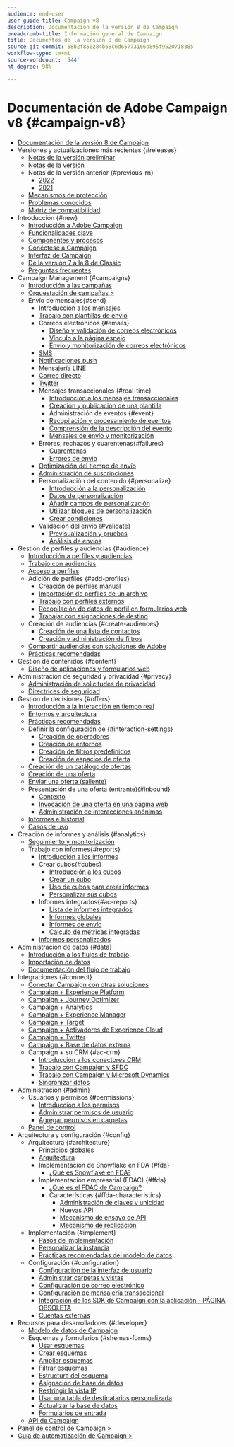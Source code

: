 ```yaml
---
audience: end-user
user-guide-title: Campaign v8
description: Documentación de la versión 8 de Campaign
breadcrumb-title: Información general de Campaign
title: Documentos de la versión 8 de Campaign
source-git-commit: 58b2f850284b68c6d65773166b895f9520718385
workflow-type: tm+mt
source-wordcount: '544'
ht-degree: 98%

---
```



# Documentación de Adobe Campaign v8 {#campaign-v8}

+ [Documentación de la versión 8 de Campaign](campaign-home.md)
+ Versiones y actualizaciones más recientes {#releases}
   + [Notas de la versión preliminar](start/e-release-notes.md)
   + [Notas de la versión ](start/release-notes.md)
   + Notas de la versión anterior {#previous-rn}
      + [2022](start/release-notes-2022.md)
      + [2021](start/release-notes-2021.md)
   + [Mecanismos de protección](start/ac-guardrails.md)
   + [Problemas conocidos](start/known-issues.md)
   + [Matriz de compatibilidad](start/compatibility-matrix.md)
+ Introducción {#new}
   + [Introducción a Adobe Campaign](start/get-started.md)
   + [Funcionalidades clave](start/whats-new.md)
   + [Componentes y procesos](start/ac-components.md)
   + [Conéctese a Campaign](start/connect.md)
   + [Interfaz de Campaign](start/campaign-ui.md)
   + [De la versión 7 a la 8 de Classic](start/v7-to-v8.md)
   + [Preguntas frecuentes](start/campaign-faq.md)
+ Campaign Management {#campaigns}
   + [Introducción a las campañas](start/campaigns.md)
   + [Orquestación de campañas >](https://experienceleague.adobe.com/docs/campaign/automation/campaign-orchestration/set-up-campaigns.html?lang=es)
   + Envío de mensajes{#send}
      + [Introducción a los mensajes](start/create-message.md)
      + [Trabajo con plantillas de envío](send/create-templates.md)
      + Correos electrónicos {#emails}
         + [Diseño y validación de correos electrónicos](send/email.md)
         + [Vínculo a la página espejo](send/mirror-page.md)
         + [Envío y monitorización de correos electrónicos](send/send.md)
      + [SMS](send/sms.md)
      + [Notificaciones push](send/push.md)
      + [Mensajería LINE](send/line.md)
      + [Correo directo](send/direct-mail.md)
      + [Twitter](send/twitter.md)
      + Mensajes transaccionales {#real-time}
         + [Introducción a los mensajes transaccionales](send/transactional.md)
         + [Creación y publicación de una plantilla](send/transactional-template.md)
         + Administración de eventos {#event}
         + [Recopilación y procesamiento de eventos](send/event-processing.md)
         + [Comprensión de la descripción del evento](send/event-description.md)
         + [Mensajes de envío y monitorización](send/delivery-execution.md)
      + Errores, rechazos y cuarentenas{#failures}
         + [Cuarentenas](send/quarantines.md)
         + [Errores de envío](send/delivery-failures.md)
      + [Optimización del tiempo de envío](send/predictive.md)
      + [Administración de suscripciones](start/subscriptions.md)
      + Personalización del contenido {#personalize}
         + [Introducción a la personalización](send/personalize.md)
         + [Datos de personalización](send/personalization-data.md)
         + [Añadir campos de personalización](send/personalization-fields.md)
         + [Utilizar bloques de personalización](send/personalization-blocks.md)
         + [Crear condiciones](send/conditions.md)
      + Validación del envío {#validate}
         + [Previsualización y pruebas](send/preview-and-proof.md)
         + [Análisis de envíos](send/delivery-analysis.md)
+ Gestión de perfiles y audiencias {#audience}
   + [Introducción a perfiles y audiencias](audiences/gs-audiences.md)
   + [Trabajo con audiencias](start/audiences.md)
   + [Acceso a perfiles](audiences/view-profiles.md)
   + Adición de perfiles {#add-profiles}
      + [Creación de perfiles manual](audiences/create-profiles.md)
      + [Importación de perfiles de un archivo](audiences/import-profiles.md)
      + [Trabajo con perfiles externos](audiences/external-profiles.md)
      + [Recopilación de datos de perfil en formularios web](audiences/collect-profiles.md)
      + [Trabajar con asignaciones de destino](audiences/target-mappings.md)
   + Creación de audiencias {#create-audiences}
      + [Creación de una lista de contactos](audiences/create-audiences.md)
      + [Creación y administración de filtros](audiences/create-filters.md)
   + [Compartir audiencias con soluciones de Adobe](start/shared-audiences.md)
   + [Prácticas recomendadas](audiences/audiences-best-practices.md)
+ Gestión de contenidos {#content}
   + [Diseño de aplicaciones y formularios web](dev/webapps.md)
+ Administración de seguridad y privacidad {#privacy}
   + [Administración de solicitudes de privacidad](start/privacy.md)
   + [Directrices de seguridad](config/security.md)
+ Gestión de decisiones {#offers}
   + [Introducción a la interacción en tiempo real](interaction/interaction.md)
   + [Entornos y arquitectura](interaction/interaction-architecture.md)
   + [Prácticas recomendadas](interaction/interaction-best-practices.md)
   + Definir la configuración de {#interaction-settings}
      + [Creación de operadores](interaction/interaction-operators.md)
      + [Creación de entornos](interaction/interaction-env.md)
      + [Creación de filtros predefinidos](interaction/interaction-predefined-filters.md)
      + [Creación de espacios de oferta](interaction/interaction-offer-spaces.md)
   + [Creación de un catálogo de ofertas](interaction/interaction-offer-catalog.md)
   + [Creación de una oferta](interaction/interaction-offer.md)
   + [Enviar una oferta  (saliente)](interaction/interaction-send-offers.md)
   + Presentación de una oferta (entrante){#inbound}
      + [Contexto](interaction/interaction-present-offers.md)
      + [Invocación de una oferta en una página web](interaction/interaction-integration.md)
      + [Administración de interacciones anónimas](interaction/anonymous-interactions.md)
   + [Informes e historial](interaction/interaction-tracking.md)
   + [Casos de uso](interaction/interaction-use-cases.md)
+ Creación de informes y análisis {#analytics}
   + [Seguimiento y monitorización](start/tracking.md)
   + Trabajo con informes{#reports}
      + [Introducción a los informes](reporting/gs-reporting.md)
      + Crear cubos{#cubes}
         + [Introducción a los cubos](reporting/gs-cubes.md)
         + [Crear un cubo](reporting/cube-indicators.md)
         + [Uso de cubos para crear informes](reporting/cube-tables.md)
         + [Personalizar sus cubos](reporting/customize-cubes.md)
      + Informes integrados{#ac-reports}
         + [Lista de informes integrados](reporting/built-in-reports.md)
         + [Informes globales](reporting/global-reports.md)
         + [Informes de envío](reporting/delivery-reports.md)
         + [Cálculo de métricas integradas](reporting/metrics-calculation.md)
      + [Informes personalizados](reporting/custom-reports.md)
+ Administración de datos {#data}
   + [Introducción a los flujos de trabajo](config/workflows.md)
   + [Importación de datos](start/import.md)
   + [Documentación del flujo de trabajo](https://experienceleague.adobe.com/docs/campaign/automation/workflows/introduction/about-workflows.html?lang=es)
+ Integraciones {#connect}
   + [Conectar Campaign con otras soluciones](connect/integration.md)
   + [Campaign + Experience Platform](connect/ac-aep.md)
   + [Campaign + Journey Optimizer](connect/ac-ajo.md)
   + [Campaign + Analytics](connect/ac-aa.md)
   + [Campaign + Experience Manager](connect/ac-aem.md)
   + [Campaign + Target](connect/ac-at.md)
   + [Campaign + Activadores de Experience Cloud](connect/ac-triggers.md)
   + [Campaign + Twitter](connect/ac-tw.md)
   + [Campaign + Base de datos externa](connect/fda.md)
   + Campaign + su CRM  {#ac-crm}
      + [Introducción a los conectores CRM](connect/crm.md)
      + [Trabajo con Campaign y SFDC](connect/ac-sfdc.md)
      + [Trabajo con Campaign y Microsoft Dynamics](connect/ac-ms-dyn.md)
      + [Sincronizar datos](connect/crm-data-sync.md)
+ Administración {#admin}
   + Usuarios y permisos {#permissions}
      + [Introducción a los permisos](start/gs-permissions.md)
      + [Administrar permisos de usuario](start/manage-permissions.md)
      + [Agregar permisos en carpetas](start/folder-permissions.md)
   + [Panel de control](config/self-service.md)
+ Arquitectura y configuración {#config}
   + Arquitectura {#architecture}
      + [Principios globales](architecture/general-architecture.md)
      + [Arquitectura](architecture/architecture.md)
      + Implementación de Snowflake en FDA {#fda}
         + [¿Qué es Snowflake en FDA?](architecture/fda-deployment.md)
      + Implementación empresarial (FDAC) {#ffda}
         + [¿Qué es el FDAC de Campaign?](architecture/enterprise-deployment.md)
         + Características {#ffda-characteristics}
            + [Administración de claves y unicidad](architecture/keys.md)
            + [Nuevas API](architecture/new-apis.md)
            + [Mecanismo de ensayo de API](architecture/staging.md)
            + [Mecanismo de replicación](architecture/replication.md)
   + Implementación {#implement}
      + [Pasos de implementación](start/implement.md)
      + [Personalizar la instancia](dev/customize.md)
      + [Prácticas recomendadas del modelo de datos](dev/datamodel-best-practices.md)
   + Configuración {#configuration}
      + [Configuración de la interfaz de usuario](config/ui-settings.md)
      + [Administrar carpetas y vistas](audiences/folders-and-views.md)
      + [Configuración de correo electrónico](config/email-settings.md)
      + [Configuración de mensajería transaccional](config/transactional-msg-settings.md)
      + [Integración de los SDK de Campaign con la aplicación - PÁGINA OBSOLETA](config/push-config.md)
      + [Cuentas externas](config/external-accounts.md)
+ Recursos para desarrolladores {#developer}
   + [Modelo de datos de Campaign](dev/datamodel.md)
   + Esquemas y formularios {#shemas-forms}
      + [Usar esquemas](dev/schemas.md)
      + [Crear esquemas](dev/create-schema.md)
      + [Ampliar esquemas](dev/extend-schema.md)
      + [Filtrar esquemas](dev/filter-schema.md)
      + [Estructura del esquema](dev/schema-structure.md)
      + [Asignación de base de datos](dev/database-mapping.md)
      + [Restringir la vista IP](dev/restrict-pi-view.md)
      + [Usar una tabla de destinatarios personalizada](dev/custom-recipient.md)
      + [Actualizar la base de datos](dev/update-database-structure.md)
      + [Formularios de entrada](dev/forms.md)
   + [API de Campaign](dev/api.md)
+ [Panel de control de Campaign >](https://experienceleague.adobe.com/docs/control-panel/using/control-panel-home.html?lang=es)
+ [Guía de automatización de Campaign >](https://experienceleague.adobe.com/docs/campaign/automation/home.html?lang=es)
